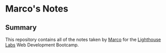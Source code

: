# Marco's Notes
## Summary 

This repository contains all of the notes taken by [Marco](https://github.com/MacroBiz) for the [Lighthouse Labs](https://www.lighthouselabs.ca) Web Development Bootcamp.